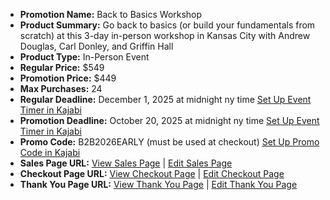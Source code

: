 - **Promotion Name:** Back to Basics Workshop  
- **Product Summary:** Go back to basics (or build your fundamentals from scratch) at this 3-day in-person workshop in Kansas City with Andrew Douglas, Carl Donley, and Griffin Hall  
- **Product Type:** In-Person Event  
- **Regular Price:** $549  
- **Promotion Price:** $449  
- **Max Purchases:** 24  
- **Regular Deadline:** December 1, 2025 at midnight ny time [Set Up Event Timer in Kajabi](https://app.kajabi.com/admin/sites/2148200488/events)  
- **Promotion Deadline:** October 20, 2025 at midnight ny time [Set Up Event Timer in Kajabi](https://app.kajabi.com/admin/sites/2148200488/events)  
- **Promo Code:** B2B2026EARLY (must be used at checkout) [Set Up Promo Code in Kajabi](https://app.kajabi.com/admin/sites/2148200488/coupons)  
- **Sales Page URL:** [View Sales Page](https://www.pipersdojo.university/calm) | [Edit Sales Page](https://app.kajabi.com/admin/themes/2157820396/settings/edit#/)  
- **Checkout Page URL:** [View Checkout Page](https://www.pipersdojo.university/offers/of6ZLZhV/checkout) | [Edit Checkout Page](https://app.kajabi.com/admin/offers/2149677558/edit)  
- **Thank You Page URL:** [View Thank You Page](https://www.pipersdojo.university/thank-you-back-2-basics-bagpipe-workshop-kansas-city) | [Edit Thank You Page](https://app.kajabi.com/admin/landing_pages/2151427506)  